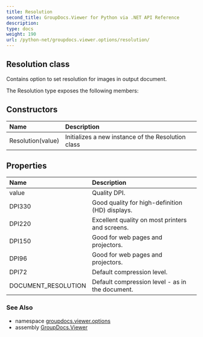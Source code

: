 ```yaml
---
title: Resolution
second_title: GroupDocs.Viewer for Python via .NET API Reference
description: 
type: docs
weight: 190
url: /python-net/groupdocs.viewer.options/resolution/
---
```


## Resolution class

Contains option to set resolution for images in output document.

The Resolution type exposes the following members:
## Constructors
| Name | Description |
| :- | :- |
|Resolution(value)|Initializes a new instance of the Resolution class|
## Properties
| Name | Description |
| :- | :- |
|value|Quality DPI.|
|DPI330|Good quality for high-definition (HD) displays.|
|DPI220|Excellent quality on most printers and screens.|
|DPI150|Good for web pages and projectors.|
|DPI96|Good for web pages and projectors.|
|DPI72|Default compression level.|
|DOCUMENT_RESOLUTION|Default compression level - as in the document.|

### See Also

* namespace [groupdocs.viewer.options](/viewer/python-net/groupdocs.viewer.options/)
* assembly [GroupDocs.Viewer](/viewer/python-net/)

